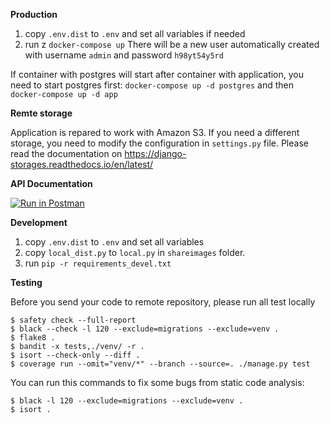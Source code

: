 **Production**
1. copy `.env.dist` to `.env` and set all variables if needed
1. run z `docker-compose up`
There will be a new user automatically created with username `admin` and password `h98yt54y5rd`

If container with postgres will start after container with application, you need to start postgres first:
`docker-compose up -d postgres` and then` docker-compose up -d app`

**Remte storage**

Application is repared to work with Amazon S3. If you need a different storage, you need to modify the 
configuration in `settings.py` file. Please read the documentation on https://django-storages.readthedocs.io/en/latest/

**API Documentation**

[![Run in Postman](https://run.pstmn.io/button.svg)](https://app.getpostman.com/run-collection/e8a6586e6f59d07cbb3a)

**Development**
1. copy `.env.dist` to `.env` and set all variables 
1. copy `local_dist.py` to `local.py` in `shareimages` folder.
1. run `pip -r requirements_devel.txt`

**Testing**

Before you send your code to remote repository, please run all test locally

```
$ safety check --full-report
$ black --check -l 120 --exclude=migrations --exclude=venv .
$ flake8 .
$ bandit -x tests,./venv/ -r .
$ isort --check-only --diff .
$ coverage run --omit="venv/*" --branch --source=. ./manage.py test
```

You can run this commands to fix some bugs from static code analysis:
```
$ black -l 120 --exclude=migrations --exclude=venv .
$ isort .
```

